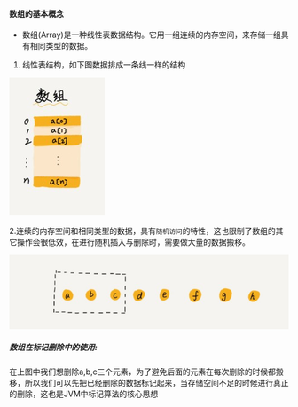 #### 数组的基本概念
- 数组(Array)是一种线性表数据结构。它用一组连续的内存空间，来存储一组具有相同类型的数据。
 1. 线性表结构，如下图数据排成一条线一样的结构
 
 ![](../../image/数组.jpg)
 
 2.连续的内存空间和相同类型的数据，具有`随机访问`的特性，这也限制了数组的其它操作会很低效，在进行随机插入与删除时，需要做大量的数据搬移。
 
 
  ![](../../image/删除数组元素.jpg)
  
##### 数组在标记删除中的使用:
  在上图中我们想删除a,b,c三个元素，为了避免后面的元素在每次删除的时候都搬移，所以我们可以先把已经删除的数据标记起来，当存储空间不足的时候进行真正的删除，这也是JVM中标记算法的核心思想
 
    
 
 
 
